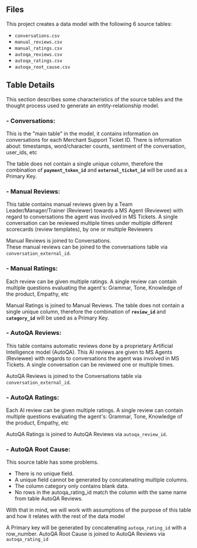 ## Files

This project creates a data model with the following 6 source tables: 
 - `conversations.csv`
 - `manual_reviews.csv`
 - `manual_ratings.csv`
 - `autoqa_reviews.csv`
 - `autoqa_ratings.csv`
 - `autoqa_root_cause.csv`

## Table Details 

This section describes some characteristics of the source tables and the thought process used to generate an entity-relationship model.

### - Conversations: 
This is the "main table" in the model, it contains information on conversations for each Merchant Support Ticket ID. There is information about: timestamps, word/character counts, sentiment of the conversation, user_ids, etc

The table does not contain a single unique column, therefore the combination of **`payment_token_id`** and **`external_ticket_id`** will be used as a Primary Key.

### - Manual Reviews:
This table contains manual reviews given by a Team Leader/Manager/Trainer (Reviewer) towards a MS Agent (Reviewee) with regard to conversations the agent was involved in MS Tickets.
A single conversation can be reviewed multiple times under multiple different scorecards (review templates), by one or multiple Reviewers

Manual Reviews is joined to Conversations.   
These manual reviews can be joined to the conversations table via `conversation_external_id`.

### - Manual Ratings:
Each review can be given multiple ratings. A single review can contain multiple questions evaluating the agent's: Grammar, Tone, Knowledge of the product, Empathy, etc 

Manual Ratings is joined to Manual Reviews.
The table does not contain a single unique column, therefore the combination of **`review_id`** and **`category_id`** will be used as a Primary Key.

### - AutoQA Reviews:
This table contains automatic reviews done by a proprietary Artificial Intelligence model (AutoQA). This AI reviews are given to MS Agents (Reviewee) with regards to conversations the agent was involved in MS Tickets.
A single conversation can be reviewed one or multiple times.

AutoQA Reviews is joined to the Conversations table via `conversation_external_id`.   

### - AutoQA Ratings:
Each AI review can be given multiple ratings. A single review can contain multiple questions evaluating the agent's: Grammar, Tone, Knowledge of the product, Empathy, etc 

AutoQA Ratings is joined to AutoQA Reviews via `autoqa_review_id`.

### - AutoQA Root Cause:
This source table has some problems. 

 - There is no unique field.
 - A unique field cannot be generated by concatenating multiple columns. 
 - The column category only contains blank data. 
 - No rows in the autoqa_rating_id match the column with the same name from table AutoQA Reviews.
  
With that in mind, we will work with assumptions of the purpose of this table and how it relates with the rest of the data model  

A Primary key will be generated by concatenating `autoqa_rating_id` with a row_number.
AutoQA Root Cause is joined to AutoQA Reviews via `autoqa_rating_id`
